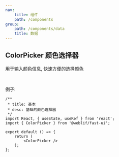 ```yaml
---
nav:
    title: 组件
    path: /components
group:
    path: /components/data
    title: 数据
---
```


## ColorPicker 颜色选择器

用于输入颜色信息, 快速方便的选择颜色

<br />

例子:

```tsx
/**
 * title: 基本
 * desc: 基础的颜色选择器
 */
import React, { useState, useRef } from 'react';
import { ColorPicker } from '@weblif/fast-ui';

export default () => {
    return (
        <ColorPicker />
    );
};
```

<br />

<API src="./ColorPicker.tsx"></API>
